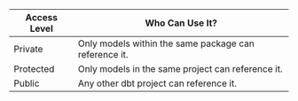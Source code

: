 Access Level	| Who Can Use It?
--------------|--------------------------
Private	      | Only models within the same package can reference it.
Protected	    | Only models in the same project can reference it.
Public	      | Any other dbt project can reference it.

